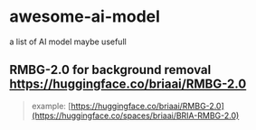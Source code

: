 # awesome-ai-model
a list of AI model maybe usefull

## RMBG-2.0 for background removal https://huggingface.co/briaai/RMBG-2.0
> example: [https://huggingface.co/briaai/RMBG-2.0](https://huggingface.co/spaces/briaai/BRIA-RMBG-2.0)

